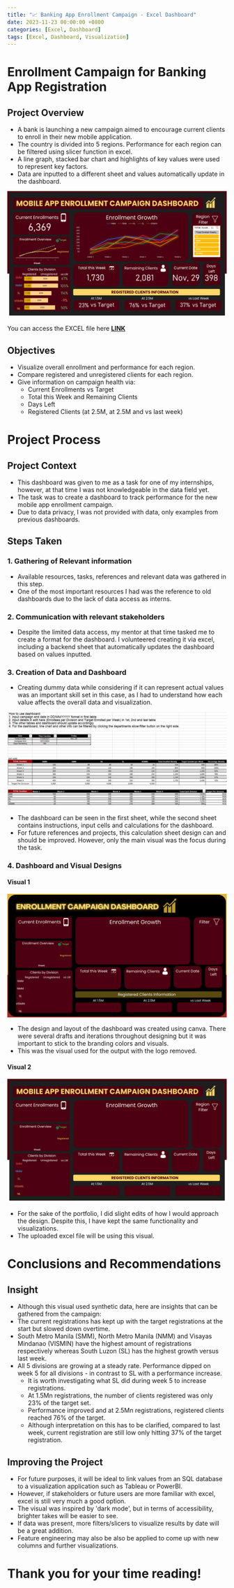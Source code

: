 ```yaml
---
title: "📈 Banking App Enrollment Campaign - Excel Dashboard"
date: 2023-11-23 00:00:00 +0800
categories: [Excel, Dashboard]
tags: [Excel, Dashboard, Visualization]
---
```


# Enrollment Campaign for Banking App Registration

## Project Overview
- A bank is launching a new campaign aimed to encourage current clients to enroll in their new mobile application. 
- The country is divided into 5 regions. Performance for each region can be filtered using slicer function in excel.
- A line graph, stacked bar chart and highlights of key values were used to represent key factors.
- Data are inputted to a different sheet and values automatically update in the dashboard.

![excel_dashboard_preview](/portfolio/Excel_Dashboard/dashboard_visual.png)

You can access the EXCEL file here **[LINK](https://github.com/rydata/rydata.github.io/blob/main/portfolio/Excel_Dashboard/enrollment_excel_db.xlsx)**

## Objectives
- Visualize overall enrollment and performance for each region.
- Compare registered and unregistered clients for each region.
- Give information on campaign health via:
  - Current Enrollments vs Target
  - Total this Week and Remaining Clients
  - Days Left
  - Registered Clients (at 2.5M, at 2.5M and vs last week)

# Project Process

## Project Context
- This dashboard was given to me as a task for one of my internships, however, at that time I was not knowledgeable in the data field yet.
- The task was to create a dashboard to track performance for the new mobile app enrollment campaign.
- Due to data privacy, I was not provided with data, only examples from previous dashboards. 

## Steps Taken
### 1. Gathering of Relevant information
- Available resources, tasks, references and relevant data was gathered in this step.
- One of the most important resources I had was the reference to old dashboards due to the lack of data access as interns. 

### 2. Communication with relevant stakeholders
- Despite the limited data access, my mentor at that time tasked me to create a format for the dashboard. I volunteered creating it via excel, including a backend sheet that automatically updates the dashboard based on values inputted.

### 3. Creation of Data and Dashboard
- Creating dummy data while considering if it can represent actual values was an important skill set in this case, as I had to understand how each value affects the overall data and visualization.

![db_backend_preview](/portfolio/Excel_Dashboard/db_backend.png)

- The dashboard can be seen in the first sheet, while the second sheet contains instructions, input cells and calculations for the dashboard.
- For future references and projects, this calculation sheet design can and should be improved. However, only the main visual was the focus during the task.



### 4. Dashboard and Visual Designs

#### Visual 1
![db_draft_preview](/portfolio/Excel_Dashboard/bgd_draft.png) 

- The design and layout of the dashboard was created using canva. There were several drafts and iterations throughout designing but it was important to stick to the branding colors and visuals.
- This was the visual used for the output with the logo removed.

#### Visual 2
![db_visual_preview](/portfolio/Excel_Dashboard/db_design.png)
- For the sake of the portfolio, I did slight edits of how I would approach the design. Despite this, I have kept the same functionality and visualizations.
- The uploaded excel file will be using this visual.


# Conclusions and Recommendations
## Insight
- Although this visual used synthetic data, here are insights that can be gathered from the campaign:
-  The current registrations has kept up with the target registrations at the start but slowed down overtime.
- South Metro Manila (SMM), North Metro Manila (NMM) and Visayas Mindanao (VISMIN) have the highest amount of registrations respectively whereas South Luzon (SL) has the highest growth versus last week. 
- All 5 divisions are growing at a steady rate. Performance dipped on week 5 for all divisions - in contrast to SL with a performance increase.
  - It is worth investigating what SL did during week 5 to increase registrations.
  - At 1.5Mn registrations, the number of clients registered was only 23% of the target set.
  - Performance improved and at 2.5Mn registrations, registered clients reached 76% of the target.
  - Although interpretation on this has to be clarified, compared to last week, current registration are still low only hitting 37% of the target registration.


## Improving the Project
- For future purposes, it will be ideal to link values from an SQL database to a visualization application such as Tableau or PowerBI. 
- However, if stakeholders or future users are more familiar with excel, excel is still very much a good option. 
- The visual was inspired by 'dark mode', but in terms of accessibility, brighter takes will be easier to see.
- If data was present, more filters/slicers to visualize results by date will be a great addition.
- Feature engineering may also be also be applied to come up with new columns and further visualizations.


# Thank you for your time reading!